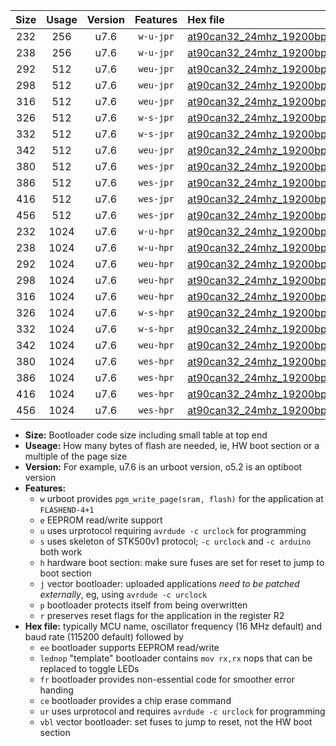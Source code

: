 |Size|Usage|Version|Features|Hex file|
|:-:|:-:|:-:|:-:|:--|
|232|256|u7.6|`w-u-jpr`|[at90can32_24mhz_19200bps_ur_vbl.hex](https://raw.githubusercontent.com/stefanrueger/urboot/main/at90can32_24mhz_19200bps_ur_vbl.hex)|
|238|256|u7.6|`w-u-jpr`|[at90can32_24mhz_19200bps_lednop_ur_vbl.hex](https://raw.githubusercontent.com/stefanrueger/urboot/main/at90can32_24mhz_19200bps_lednop_ur_vbl.hex)|
|292|512|u7.6|`weu-jpr`|[at90can32_24mhz_19200bps_ee_ur_vbl.hex](https://raw.githubusercontent.com/stefanrueger/urboot/main/at90can32_24mhz_19200bps_ee_ur_vbl.hex)|
|298|512|u7.6|`weu-jpr`|[at90can32_24mhz_19200bps_ee_lednop_ur_vbl.hex](https://raw.githubusercontent.com/stefanrueger/urboot/main/at90can32_24mhz_19200bps_ee_lednop_ur_vbl.hex)|
|316|512|u7.6|`weu-jpr`|[at90can32_24mhz_19200bps_ee_lednop_fr_ur_vbl.hex](https://raw.githubusercontent.com/stefanrueger/urboot/main/at90can32_24mhz_19200bps_ee_lednop_fr_ur_vbl.hex)|
|326|512|u7.6|`w-s-jpr`|[at90can32_24mhz_19200bps_vbl.hex](https://raw.githubusercontent.com/stefanrueger/urboot/main/at90can32_24mhz_19200bps_vbl.hex)|
|332|512|u7.6|`w-s-jpr`|[at90can32_24mhz_19200bps_lednop_vbl.hex](https://raw.githubusercontent.com/stefanrueger/urboot/main/at90can32_24mhz_19200bps_lednop_vbl.hex)|
|342|512|u7.6|`weu-jpr`|[at90can32_24mhz_19200bps_ee_lednop_fr_ce_ur_vbl.hex](https://raw.githubusercontent.com/stefanrueger/urboot/main/at90can32_24mhz_19200bps_ee_lednop_fr_ce_ur_vbl.hex)|
|380|512|u7.6|`wes-jpr`|[at90can32_24mhz_19200bps_ee_vbl.hex](https://raw.githubusercontent.com/stefanrueger/urboot/main/at90can32_24mhz_19200bps_ee_vbl.hex)|
|386|512|u7.6|`wes-jpr`|[at90can32_24mhz_19200bps_ee_lednop_vbl.hex](https://raw.githubusercontent.com/stefanrueger/urboot/main/at90can32_24mhz_19200bps_ee_lednop_vbl.hex)|
|416|512|u7.6|`wes-jpr`|[at90can32_24mhz_19200bps_ee_lednop_fr_vbl.hex](https://raw.githubusercontent.com/stefanrueger/urboot/main/at90can32_24mhz_19200bps_ee_lednop_fr_vbl.hex)|
|456|512|u7.6|`wes-jpr`|[at90can32_24mhz_19200bps_ee_lednop_fr_ce_vbl.hex](https://raw.githubusercontent.com/stefanrueger/urboot/main/at90can32_24mhz_19200bps_ee_lednop_fr_ce_vbl.hex)|
|232|1024|u7.6|`w-u-hpr`|[at90can32_24mhz_19200bps_ur.hex](https://raw.githubusercontent.com/stefanrueger/urboot/main/at90can32_24mhz_19200bps_ur.hex)|
|238|1024|u7.6|`w-u-hpr`|[at90can32_24mhz_19200bps_lednop_ur.hex](https://raw.githubusercontent.com/stefanrueger/urboot/main/at90can32_24mhz_19200bps_lednop_ur.hex)|
|292|1024|u7.6|`weu-hpr`|[at90can32_24mhz_19200bps_ee_ur.hex](https://raw.githubusercontent.com/stefanrueger/urboot/main/at90can32_24mhz_19200bps_ee_ur.hex)|
|298|1024|u7.6|`weu-hpr`|[at90can32_24mhz_19200bps_ee_lednop_ur.hex](https://raw.githubusercontent.com/stefanrueger/urboot/main/at90can32_24mhz_19200bps_ee_lednop_ur.hex)|
|316|1024|u7.6|`weu-hpr`|[at90can32_24mhz_19200bps_ee_lednop_fr_ur.hex](https://raw.githubusercontent.com/stefanrueger/urboot/main/at90can32_24mhz_19200bps_ee_lednop_fr_ur.hex)|
|326|1024|u7.6|`w-s-hpr`|[at90can32_24mhz_19200bps.hex](https://raw.githubusercontent.com/stefanrueger/urboot/main/at90can32_24mhz_19200bps.hex)|
|332|1024|u7.6|`w-s-hpr`|[at90can32_24mhz_19200bps_lednop.hex](https://raw.githubusercontent.com/stefanrueger/urboot/main/at90can32_24mhz_19200bps_lednop.hex)|
|342|1024|u7.6|`weu-hpr`|[at90can32_24mhz_19200bps_ee_lednop_fr_ce_ur.hex](https://raw.githubusercontent.com/stefanrueger/urboot/main/at90can32_24mhz_19200bps_ee_lednop_fr_ce_ur.hex)|
|380|1024|u7.6|`wes-hpr`|[at90can32_24mhz_19200bps_ee.hex](https://raw.githubusercontent.com/stefanrueger/urboot/main/at90can32_24mhz_19200bps_ee.hex)|
|386|1024|u7.6|`wes-hpr`|[at90can32_24mhz_19200bps_ee_lednop.hex](https://raw.githubusercontent.com/stefanrueger/urboot/main/at90can32_24mhz_19200bps_ee_lednop.hex)|
|416|1024|u7.6|`wes-hpr`|[at90can32_24mhz_19200bps_ee_lednop_fr.hex](https://raw.githubusercontent.com/stefanrueger/urboot/main/at90can32_24mhz_19200bps_ee_lednop_fr.hex)|
|456|1024|u7.6|`wes-hpr`|[at90can32_24mhz_19200bps_ee_lednop_fr_ce.hex](https://raw.githubusercontent.com/stefanrueger/urboot/main/at90can32_24mhz_19200bps_ee_lednop_fr_ce.hex)|

- **Size:** Bootloader code size including small table at top end
- **Useage:** How many bytes of flash are needed, ie, HW boot section or a multiple of the page size
- **Version:** For example, u7.6 is an urboot version, o5.2 is an optiboot version
- **Features:**
  + `w` urboot provides `pgm_write_page(sram, flash)` for the application at `FLASHEND-4+1`
  + `e` EEPROM read/write support
  + `u` uses urprotocol requiring `avrdude -c urclock` for programming
  + `s` uses skeleton of STK500v1 protocol; `-c urclock` and `-c arduino` both work
  + `h` hardware boot section: make sure fuses are set for reset to jump to boot section
  + `j` vector bootloader: uploaded applications *need to be patched externally*, eg, using `avrdude -c urclock`
  + `p` bootloader protects itself from being overwritten
  + `r` preserves reset flags for the application in the register R2
- **Hex file:** typically MCU name, oscillator frequency (16 MHz default) and baud rate (115200 default) followed by
  + `ee` bootloader supports EEPROM read/write
  + `lednop` "template" bootloader contains `mov rx,rx` nops that can be replaced to toggle LEDs
  + `fr` bootloader provides non-essential code for smoother error handing
  + `ce` bootloader provides a chip erase command
  + `ur` uses urprotocol and requires `avrdude -c urclock` for programming
  + `vbl` vector bootloader: set fuses to jump to reset, not the HW boot section
